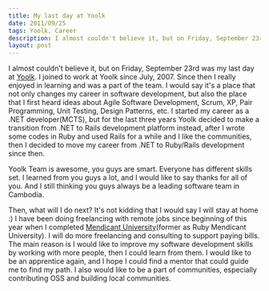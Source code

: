 ```yaml
---
title: My last day at Yoolk
date: 2011/09/25
tags: Yoolk, Career
description: I almost couldn't believe it, but on Friday, September 23rd was my last day at Yoolk. I joined to work at Yoolk since July, 2007.
layout: post
---
```


I almost couldn't believe it, but on Friday, September 23rd was my last day at [Yoolk](http://www.yoolk.com/). I joined to work at Yoolk since July, 2007. Since then I really enjoyed in learning and was a part of the team. I would say it's a place that not only changes my career in software development, but also the place that I first heard ideas about Agile Software Development, Scrum, XP, Pair Programming, Unit Testing, Design Patterns, etc. I started my career as a .NET developer(MCTS), but for the last three years Yoolk decided to make a transition from .NET to Rails development platform instead, after I wrote some codes in Ruby and used Rails for a while and I like the communities, then I decided to move my career from .NET to Ruby/Rails development since then.

Yoolk Team is awesome, you guys are smart. Everyone has different skills set. I learned from you guys a lot, and I would like to say thanks for all of you. And I still thinking you guys always be a leading software team in Cambodia.

Then, what will I do next? It's not kidding that I would say I will stay at home :) I have been doing freelancing with remote jobs since beginning of this year when I completed [Mendicant University](http://university.rubymendicant.com/)(former as Ruby Mendicant University). I will do more freelancing and consulting to support paying bills. The main reason is I would like to improve my software development skills by working with more people, then I could learn from them. I would like to be an apprentice again, and I hope I could find a mentor that could guide me to find my path. I also would like to be a part of communities, especially contributing OSS and building local communities.
